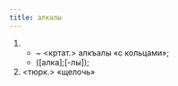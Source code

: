 ```yaml
---
title: алкалы
---
```


1. 
    * ~ <кртат.> алкъалы «с кольцами»;
    * ([алка];[-лы]);
2. <тюрк.> «щелочь»
